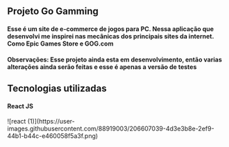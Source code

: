 
<h2>Projeto Go Gamming</h2>

<h4>Esse é um site de e-commerce de jogos para
PC. Nessa aplicação que desenvolvi me inspirei
nas mecânicas dos principais sites da internet. Como 
Epic Games Store e GOG.com</h4>

<h4>Observações: Esse projeto ainda esta em desenvolvimento, então varias 
alterações ainda serão feitas e esse é apenas a versão de testes</h4>


<h2>Tecnologias utilizadas</h2>

<h4>React JS</h4>
![react (1)](https://user-images.githubusercontent.com/88919003/206607039-4d3e3b8e-2ef9-44b1-b44c-e460058f5a3f.png)


